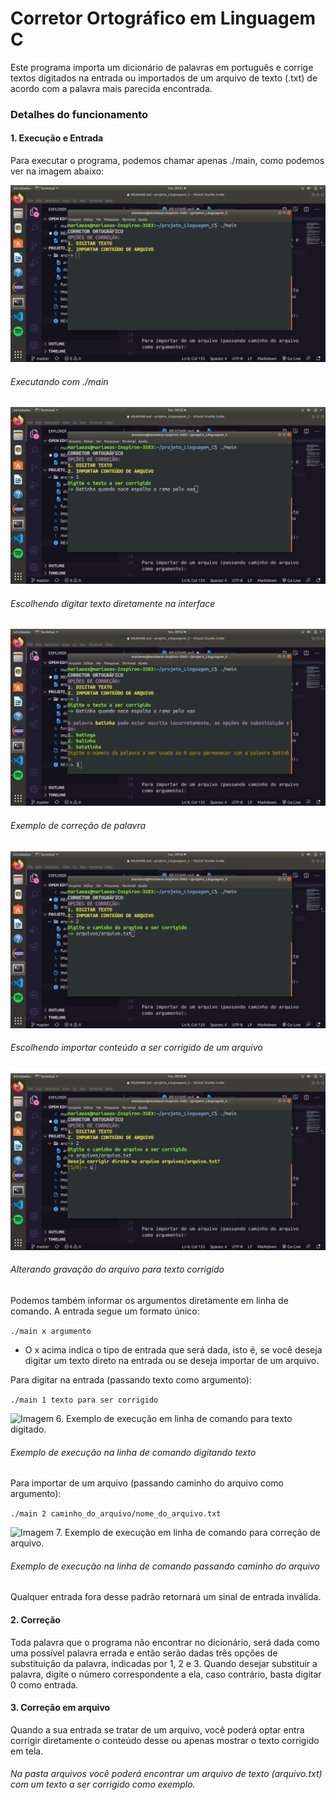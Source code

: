 # Corretor Ortográfico em Linguagem C

Este programa importa um dicionário de palavras em português e corrige textos digitados na entrada ou importados de um arquivo de texto (.txt) de acordo com a palavra mais parecida encontrada. 

### Detalhes do funcionamento

#### 1. Execução e Entrada
Para executar o programa, podemos chamar apenas ./main, como podemos ver na imagem abaixo:

![Imagem 1. Executando com ./main](https://raw.githubusercontent.com/MariaEduardaDeAzevedo/projeto_Linguagem_C/master/arquivos/imgs/Captura%20de%20tela%20de%202020-06-30%2009-51-33.png?token=AHDIVVT2UDCMO2FTD2YRBLK7ARZH6)
###### Executando com ./main


![Imagem 2. Escolhendo a opção 1.](https://raw.githubusercontent.com/MariaEduardaDeAzevedo/projeto_Linguagem_C/master/arquivos/imgs/Captura%20de%20tela%20de%202020-06-30%2009-52-16.png?token=AHDIVVXN3PVHONGHWFHY64S7ARZQQ)
###### Escolhendo digitar texto diretamente na interface


![Imagem 3. Exemplo de correção.](https://raw.githubusercontent.com/MariaEduardaDeAzevedo/projeto_Linguagem_C/master/arquivos/imgs/Captura%20de%20tela%20de%202020-06-30%2009-52-27.png?token=AHDIVVQPNNX2HNGFPF4ZYKK7ARZWG)
###### Exemplo de correção de palavra

![Imagem 4. Escolhendo a opção 2.](https://raw.githubusercontent.com/MariaEduardaDeAzevedo/projeto_Linguagem_C/master/arquivos/imgs/Captura%20de%20tela%20de%202020-06-30%2009-53-13.png?token=AHDIVVUEN6IYIWF5XRUJMTC7AR2EY)
###### Escolhendo importar conteúdo a ser corrigido de um arquivo

![Imagem 5. Alterando gravação do arquivo.](https://raw.githubusercontent.com/MariaEduardaDeAzevedo/projeto_Linguagem_C/master/arquivos/imgs/Captura%20de%20tela%20de%202020-06-30%2009-53-19.png?token=AHDIVVT5FGKOPT6YDZENMCS7AR2IC)
###### Alterando gravação do arquivo para texto corrigido


Podemos também informar os argumentos diretamente em linha de comando.
A entrada segue um formato único:

```./main x argumento```

- O x acima indica o tipo de entrada que será dada, isto é, se você deseja digitar um texto direto na entrada ou se deseja importar de um arquivo. 

Para digitar na entrada (passando texto como argumento):

```./main 1 texto para ser corrigido```

![Imagem 6. Exemplo de execução em linha de comando para texto digitado.](https://raw.githubusercontent.com/MariaEduardaDeAzevedo/projeto_Linguagem_C/master/arquivos/imgs/Captura%20de%20tela%20de%202020-06-30%2010-15-22.png?token=AHDIVVQAUGCRXJERVELGQGS7AR3L4)
###### Exemplo de execução na linha de comando digitando texto

Para importar de um arquivo (passando caminho do arquivo como argumento):

```./main 2 caminho_do_arquivo/nome_do_arquivo.txt```

![Imagem 7. Exemplo de execução em linha de comando para correção de arquivo.](https://raw.githubusercontent.com/MariaEduardaDeAzevedo/projeto_Linguagem_C/master/arquivos/imgs/Captura%20de%20tela%20de%202020-06-30%2010-15-53.png?token=AHDIVVVZORS3B4PKSYDGWI27AR3PG)
###### Exemplo de execução na linha de comando passando caminho do arquivo


Qualquer entrada fora desse padrão retornará um sinal de entrada inválida.

#### 2. Correção
Toda palavra que o programa não encontrar no dicionário, será dada como uma possível palavra errada e então serão dadas três opções de substituição da palavra, indicadas por 1, 2 e 3.
Quando desejar substituir a palavra, digite o número correspondente a ela, caso contrário, basta digitar 0 como entrada. 

#### 3. Correção em arquivo
Quando a sua entrada se tratar de um arquivo, você poderá optar entra corrigir diretamente o conteúdo desse ou apenas mostrar o texto corrigido em tela.


###### Na pasta arquivos você poderá encontrar um arquivo de texto (arquivo.txt) com um texto a ser corrigido como exemplo.

